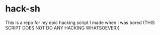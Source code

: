 # hack-sh
This is a repo for my epic hacking script I made when I was bored (THIS SCRIPT DOES NOT DO ANY HACKING WHATSOEVER))
